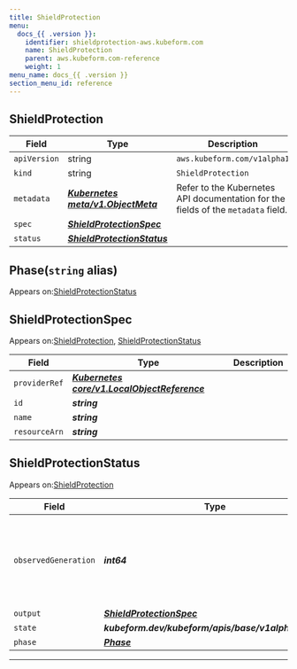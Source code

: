 ```yaml
---
title: ShieldProtection
menu:
  docs_{{ .version }}:
    identifier: shieldprotection-aws.kubeform.com
    name: ShieldProtection
    parent: aws.kubeform.com-reference
    weight: 1
menu_name: docs_{{ .version }}
section_menu_id: reference
---
```


## ShieldProtection
| Field | Type | Description |
| ------ | ----- | ----------- |
| `apiVersion` | string | `aws.kubeform.com/v1alpha1` |
|    `kind` | string | `ShieldProtection` |
| `metadata` | ***[Kubernetes meta/v1.ObjectMeta](https://v1-18.docs.kubernetes.io/docs/reference/generated/kubernetes-api/v1.18/#objectmeta-v1-meta)***|Refer to the Kubernetes API documentation for the fields of the `metadata` field.|
| `spec` | ***[ShieldProtectionSpec](#shieldprotectionspec)***||
| `status` | ***[ShieldProtectionStatus](#shieldprotectionstatus)***||
## Phase(`string` alias)

Appears on:[ShieldProtectionStatus](#shieldprotectionstatus)

## ShieldProtectionSpec

Appears on:[ShieldProtection](#shieldprotection), [ShieldProtectionStatus](#shieldprotectionstatus)

| Field | Type | Description |
| ------ | ----- | ----------- |
| `providerRef` | ***[Kubernetes core/v1.LocalObjectReference](https://v1-18.docs.kubernetes.io/docs/reference/generated/kubernetes-api/v1.18/#localobjectreference-v1-core)***||
| `id` | ***string***||
| `name` | ***string***||
| `resourceArn` | ***string***||
## ShieldProtectionStatus

Appears on:[ShieldProtection](#shieldprotection)

| Field | Type | Description |
| ------ | ----- | ----------- |
| `observedGeneration` | ***int64***| ***(Optional)*** Resource generation, which is updated on mutation by the API Server.|
| `output` | ***[ShieldProtectionSpec](#shieldprotectionspec)***| ***(Optional)*** |
| `state` | ***kubeform.dev/kubeform/apis/base/v1alpha1.State***| ***(Optional)*** |
| `phase` | ***[Phase](#phase)***| ***(Optional)*** |
---
